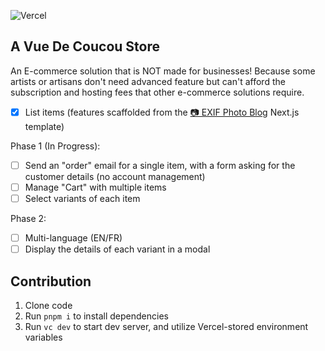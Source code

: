 ![Vercel](http://therealsujitk-vercel-badge.vercel.app/?app=avuedecoucou&style=for-the-badge&logo=none)

## A Vue De Coucou Store

An E-commerce solution that is NOT made for businesses!
Because some artists or artisans don't need advanced feature but can't afford the subscription and hosting fees that other e-commerce solutions require.

- [x] List items (features scaffolded from the [📷 EXIF Photo Blog](https://github.com/sambecker/exif-photo-blog) Next.js template)

Phase 1 (In Progress):

- [ ] Send an "order" email for a single item, with a form asking for the customer details (no account management)
- [ ] Manage "Cart" with multiple items
- [ ] Select variants of each item

Phase 2:

- [ ] Multi-language (EN/FR)
- [ ] Display the details of each variant in a modal

## Contribution

1. Clone code
2. Run `pnpm i` to install dependencies
3. Run `vc dev` to start dev server, and utilize Vercel-stored environment variables
